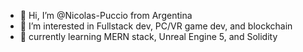 - 👋 Hi, I’m @Nicolas-Puccio from Argentina
- 👀 I’m interested in Fullstack dev, PC/VR game dev, and blockchain
- 🌱 currently learning MERN stack, Unreal Engine 5, and Solidity

<!---
Nicolas-Puccio/Nicolas-Puccio is a ✨ special ✨ repository because its `README.md` (this file) appears on your GitHub profile.
You can click the Preview link to take a look at your changes.
--->
